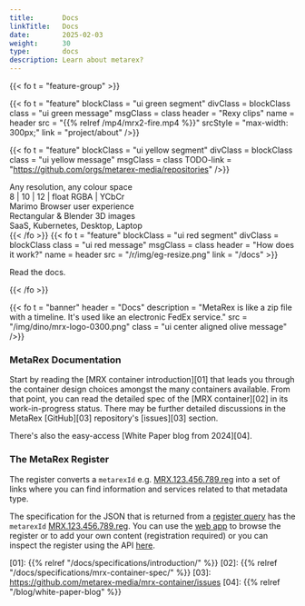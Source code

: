 ```yaml
---
title:       Docs
linkTitle:   Docs
date:        2025-02-03
weight:      30
type:        docs
description: Learn about metarex?
---
```

<!-- markdownlint-disable MD033 MD034 -->
<!--  __                _
    / _|  ___   __ _  | |_   _  _   _ _   ___   ___
   |  _| / -_) / _` | |  _| | || | | '_| / -_) (_-<
   |_|   \___| \__,_|  \__|  \_,_| |_|   \___| /__/
-->
{{< fo t = "feature-group" >}}
<!-- ---------------------------------------------------------------------- -->
  {{< fo t = "feature"
    blockClass = "ui green segment"     divClass = blockClass
    class      = "ui green message"     msgClass = class
    header     = "Rexy clips"           name = header
    src        = "{{% relref /mp4/mrx2-fire.mp4 %}}"
    srcStyle   = "max-width: 300px;"
    link       = "project/about"
  />}}
<!-- ---------------------------------------------------------------------- -->
  {{< fo t = "feature"
    blockClass = "ui yellow segment"    divClass = blockClass
    class      = "ui yellow message"    msgClass = class
    TODO-link       = "https://github.com/orgs/metarex-media/repositories"
  />}}
<div class = "ui pink message"><i class = "tv icon"></i></i> Any resolution, any colour space </div>
<div class = "ui red message"><i class = "ruler combined icon"></i> 8 | 10 | 12 | float RGBA | YCbCr </div>
<div class = "ui orange message"><i class = "python icon"></i> Marimo Browser user experience</div>
<div class = "ui green message"><i class = "blender icon"></i> Rectangular & Blender 3D images</div>
<div class = "ui blue message"><i class = "laptop code icon"></i> SaaS, Kubernetes, Desktop, Laptop</div>
  {{< /fo >}}
<!-- ---------------------------------------------------------------------- -->
  {{< fo t = "feature"
    blockClass = "ui red segment"      divClass = blockClass
    class      = "ui red message"      msgClass = class
    header     = "How does it work?"   name = header
    src        = "/r/img/eg-resize.png"
    link       = "/docs"
 >}}

  <i class = "book icon"></i> Read the docs.
  <!-- ---------------------------------------------------------------------- -->
{{< /fo >}}

{{< fo t = "banner"
    header = "Docs"
    description = "MetaRex is like a zip file with a timeline. It's used like an electronic FedEx service."
    src = "/img/dino/mrx-logo-0300.png"
    class = "ui center aligned olive message"
/>}}

### MetaRex Documentation

Start by reading the [MRX container introduction][01] that leads you through the
container design choices amongst the many containers available. From that
point, you can read the detailed spec of the [MRX container][02] in its
work-in-progress status. There may be further detailed discussions in the
MetaRex [GitHub][03] repository's [issues][03] section.

There's also the easy-access [White Paper blog from 2024][04].

### The MetaRex Register

The register converts a `metarexId` e.g. [MRX.123.456.789.reg][id] into a set
of links where you can find information and services related to that metadata
type.

The specification for the JSON that is returned from a [register query][12]
has the `metarexId` [MRX.123.456.789.reg][id]. You can use the [web app][rux]
to browse the register or to add your own content (registration required) or
you can inspect the register using the API [here][reg].

[01]: {{% relref "/docs/specifications/introduction/" %}}
[02]: {{% relref "/docs/specifications/mrx-container-spec/" %}}
[03]: https://github.com/metarex-media/mrx-container/issues
[04]: {{% relref "/blog/white-paper-blog" %}}

[rux]:  https://metarex.media/appapp/reg
[reg]:  https://metarex.media/appreg
[12]:   https://metarex.media/app/reg/search
[id]:   https://metarex.media/app/reg/search?qry=reg&mrxId=MRX.123.456.789.reg

